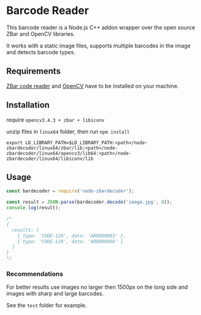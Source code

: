 # Barcode Reader

This barcode reader is a Node.js C++ addon wrapper over the open source ZBar and OpenCV libraries.

It works with a static image files, supports multiple barcodes in the image and detects barcode types.

## Requirements

[ZBar code reader](http://zbar.sourceforge.net) and [OpenCV](https://opencv.org) have to be installed on your machine.

## Installation

require `opencv3.4.3 + zbar + libiconv`

unzip files in `linux64` folder, then run `npm install`

`export LD_LIBRARY_PATH=$LD_LIBRARY_PATH:<path>/node-zbardecoder/linux64/zbar/lib:<path>/node-zbardecoder/linux64/opencv3/lib64:<path>/node-zbardecoder/linux64/libiconv/lib`

<!-- For linux users:

        apt-get install libzbar0 libzbar-dev
        apt-get install python3-opencv libopencv-dev
    or
        yum install zbar zbar-devel
        yum install opencv opencv-devel

After this install Barcode Reader

        npm i node-zbardecoder -->

## Usage

```js
const bardecoder = require('node-zbardecoder');

const result = JSON.parse(bardecoder.decode('image.jpg', 0));
console.log(result);

/*
{
  results: [
    { type: 'CODE-128', data: 'ARD000083' },
    { type: 'CODE-128', data: 'ARD000066' }
  ]
} 
*/
```

### Recommendations

For better results use images no larger then 1500px on the long side and images with sharp and large barcodes.

See the `test` folder for example.
